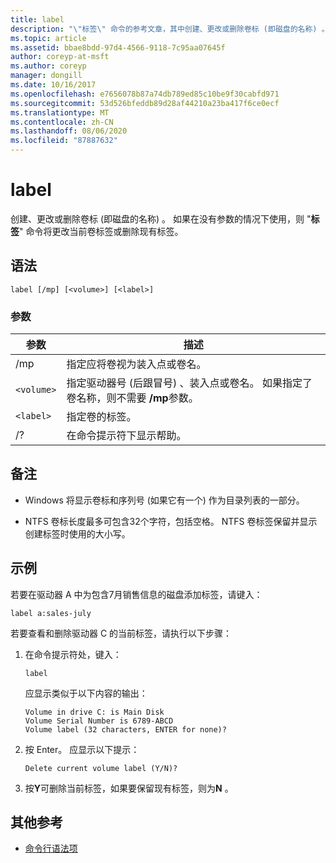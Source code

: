 ```yaml
---
title: label
description: "\"标签\" 命令的参考文章，其中创建、更改或删除卷标 (即磁盘的名称) 。"
ms.topic: article
ms.assetid: bbae8bdd-97d4-4566-9118-7c95aa07645f
author: coreyp-at-msft
ms.author: coreyp
manager: dongill
ms.date: 10/16/2017
ms.openlocfilehash: e7656078b87a74db789ed85c10be9f30cabfd971
ms.sourcegitcommit: 53d526bfeddb89d28af44210a23ba417f6ce0ecf
ms.translationtype: MT
ms.contentlocale: zh-CN
ms.lasthandoff: 08/06/2020
ms.locfileid: "87887632"
---
```

# <a name="label"></a>label

创建、更改或删除卷标 (即磁盘的名称) 。 如果在没有参数的情况下使用，则 "**标签**" 命令将更改当前卷标签或删除现有标签。

## <a name="syntax"></a>语法

```
label [/mp] [<volume>] [<label>]
```

### <a name="parameters"></a>参数

| 参数 | 描述 |
| --------- | ----------- |
| /mp | 指定应将卷视为装入点或卷名。 |
| `<volume>` | 指定驱动器号 (后跟冒号) 、装入点或卷名。 如果指定了卷名称，则不需要 **/mp**参数。 |
| `<label>` | 指定卷的标签。 |
| /? | 在命令提示符下显示帮助。 |

## <a name="remarks"></a>备注

- Windows 将显示卷标和序列号 (如果它有一个) 作为目录列表的一部分。

- NTFS 卷标长度最多可包含32个字符，包括空格。 NTFS 卷标签保留并显示创建标签时使用的大小写。

## <a name="examples"></a>示例

若要在驱动器 A 中为包含7月销售信息的磁盘添加标签，请键入：

```
label a:sales-july
```

若要查看和删除驱动器 C 的当前标签，请执行以下步骤：

1. 在命令提示符处，键入：

   ```
   label
   ```

   应显示类似于以下内容的输出：

   ```
   Volume in drive C: is Main Disk
   Volume Serial Number is 6789-ABCD
   Volume label (32 characters, ENTER for none)?
   ```

2. 按 Enter。 应显示以下提示：

   ```
   Delete current volume label (Y/N)?
   ```

3. 按**Y**可删除当前标签，如果要保留现有标签，则为**N** 。

## <a name="additional-references"></a>其他参考

- [命令行语法项](command-line-syntax-key.md)